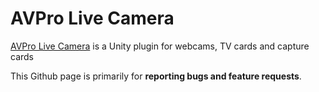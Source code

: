 # AVPro Live Camera
[AVPro Live Camera](http://renderheads.com/products/avpro-live-camera/) is a Unity plugin for webcams, TV cards and capture cards

This Github page is primarily for **reporting bugs and feature requests**.
